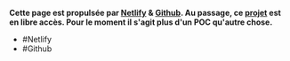 **Cette page est propulsée par [Netlify](https://www.netlify.com/) & [Github](https://github.com/dorianmongel). Au passage, ce [projet](https://github.com/dorianmongel/dorianmongel.fr) est en libre accès. Pour le moment il s'agit plus d'un POC qu'autre chose.**
- #Netlify 
- #Github
